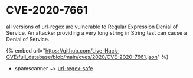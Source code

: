 # CVE-2020-7661

all versions of url-regex are vulnerable to Regular Expression Denial of Service. An attacker providing a very long string in String.test can cause a Denial of Service.

{% embed url="https://github.com/Live-Hack-CVE/full_database/blob/main/cves/2020/CVE-2020-7661.json" %}


* spamscanner ~> [url-regex-safe](https://zeste.alice-snow.ru/2020/database/cve-2020-7661/url-regex-safe-spamscanner)